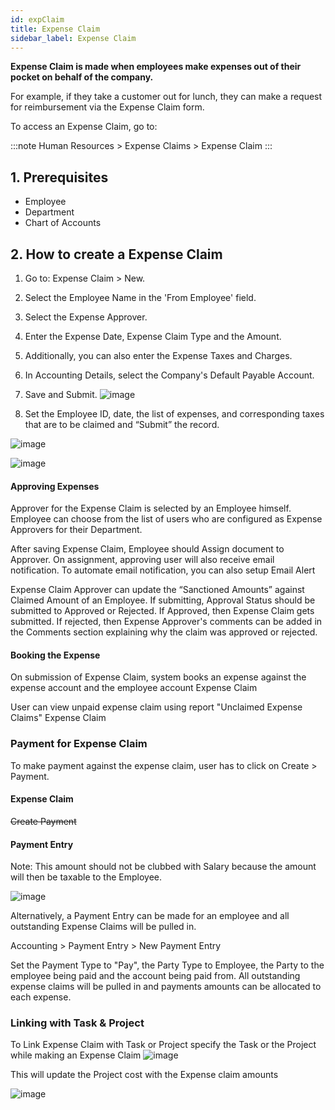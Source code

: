 ```yaml
---
id: expClaim
title: Expense Claim
sidebar_label: Expense Claim
---
```


**Expense Claim is made when employees make expenses out of their pocket on behalf of the company.**

For example, if they take a customer out for lunch, they can make a request for reimbursement via the Expense Claim form.

To access an Expense Claim, go to:

:::note
Human Resources > Expense Claims > Expense Claim
:::

## 1. Prerequisites

- Employee
- Department
- Chart of Accounts

## 2. How to create a Expense Claim

1. Go to: Expense Claim > New.
1. Select the Employee Name in the 'From Employee' field.
1. Select the Expense Approver.
1. Enter the Expense Date, Expense Claim Type and the Amount.
1. Additionally, you can also enter the Expense Taxes and Charges.
1. In Accounting Details, select the Company's Default Payable Account.
1. Save and Submit.
   ![image](images/image.jpg)

1. Set the Employee ID, date, the list of expenses, and corresponding taxes that are to be claimed and “Submit” the record.

![image](images/image.jpg)

![image](images/image.jpg)

#### Approving Expenses

Approver for the Expense Claim is selected by an Employee himself. Employee can choose from the list of users who are configured as Expense Approvers for their Department.

After saving Expense Claim, Employee should Assign document to Approver. On assignment, approving user will also receive email notification. To automate email notification, you can also setup Email Alert

Expense Claim Approver can update the “Sanctioned Amounts” against Claimed Amount of an Employee. If submitting, Approval Status should be submitted to Approved or Rejected. If Approved, then Expense Claim gets submitted. If rejected, then Expense Approver's comments can be added in the Comments section explaining why the claim was approved or rejected.

#### Booking the Expense

On submission of Expense Claim, system books an expense against the expense account and the employee account Expense Claim

User can view unpaid expense claim using report "Unclaimed Expense Claims" Expense Claim

### Payment for Expense Claim

To make payment against the expense claim, user has to click on Create > Payment.

#### Expense Claim

~~Create Payment~~

#### Payment Entry

Note: This amount should not be clubbed with Salary because the amount will then be taxable to the Employee.

![image](images/image.jpg)

Alternatively, a Payment Entry can be made for an employee and all outstanding Expense Claims will be pulled in.

Accounting > Payment Entry > New Payment Entry

Set the Payment Type to "Pay", the Party Type to Employee, the Party to the employee being paid and the account being paid from. All outstanding expense claims will be pulled in and payments amounts can be allocated to each expense.

### Linking with Task & Project

To Link Expense Claim with Task or Project specify the Task or the Project while making an Expense Claim
![image](images/image.jpg)

This will update the Project cost with the Expense claim amounts

![image](images/image.jpg)
